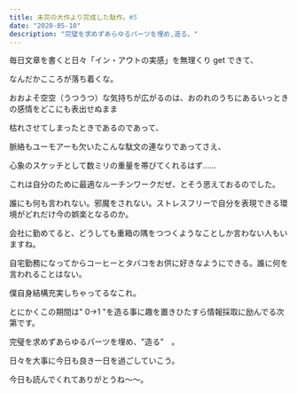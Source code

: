 ```yaml
---
title: 未完の大作より完成した駄作。#5
date: "2020-05-10"
description: "完璧を求めずあらゆるパーツを埋め,造る。"
---
```


毎日文章を書くと日々「イン・アウトの実感」を無理くり get できて、

なんだかこころが落ち着くな。

おおよそ空空（うつうつ）な気持ちが広がるのは、おのれのうちにあるいっときの感情をどこにも表出せぬまま

枯れさせてしまったときであるのであって、

脈絡もユーモアーも欠いたこんな駄文の連なりであってさえ、

心象のスケッチとして数ミリの重量を帯びてくれるはず……

これは自分のために最適なルーチンワークだぜ、とそう思えておるのでした。

誰にも何も言われない。邪魔をされない。ストレスフリーで自分を表現できる環境がどれだけ今の娯楽となるのか。

会社に勤めてると、どうしても重箱の隅をつつくようなことしか言わない人もいますね。

自宅勤務になってからコーヒーとタバコをお供に好きなようにできる。誰に何を言われることはない。

僕自身結構充実しちゃってるなこれ。

とにかくこの期間は" 0→1 "を造る事に趣を置きひたすら情報採取に励んでる次第です。

完璧を求めずあらゆるパーツを埋め、"造る"　。

日々を大事に今日も良き一日を過ごしていこう。

今日も読んでくれてありがとうね～～。
